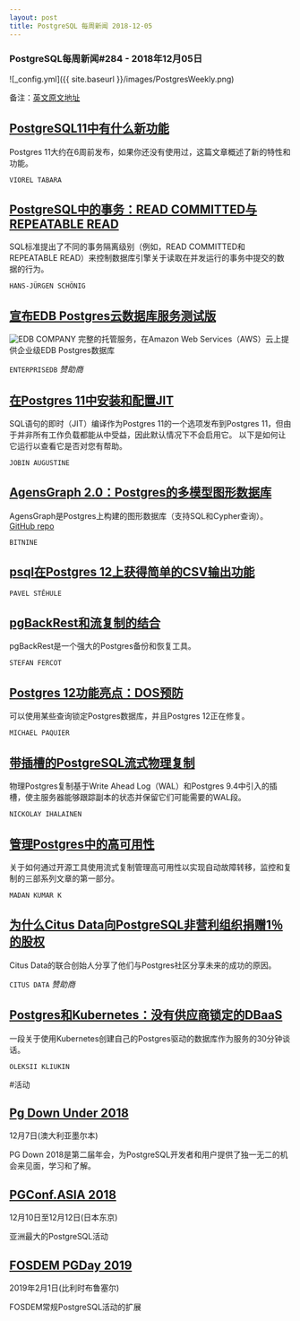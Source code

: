 ```yaml
---
layout: post
title: PostgreSQL 每周新闻 2018-12-05
---
```



### PostgreSQL每周新闻#284 - 2018年12月05日
![_config.yml]({{ site.baseurl }}/images/PostgresWeekly.png)

备注：[英文原文地址](https://postgresweekly.com/issues/284)

## [PostgreSQL11中有什么新功能](https://severalnines.com/blog/whats-new-postgresql-11)
Postgres 11大约在6周前发布，如果你还没有使用过，这篇文章概述了新的特性和功能。

`VIOREL TABARA`

## [PostgreSQL中的事务：READ COMMITTED与REPEATABLE READ](https://www.cybertec-postgresql.com/en/transactions-in-postgresql-read-committed-vs-repeatable-read/)
SQL标准提出了不同的事务隔离级别（例如，READ COMMITTED和REPEATABLE READ）来控制数据库引擎关于读取在并发运行的事务中提交的数据的行为。

`HANS-JÜRGEN SCHÖNIG`

## [宣布EDB Postgres云数据库服务测试版](https://www.enterprisedb.com/edb-postgres-cds)
![EDB COMPANY](https://copm.s3.amazonaws.com/11b09ec3.png)
完整的托管服务，在Amazon Web Services（AWS）云上提供企业级EDB Postgres数据库

`ENTERPRISEDB` *赞助商*

## [在Postgres 11中安装和配置JIT](https://www.percona.com/blog/2018/11/19/installing-and-configuring-jit-in-postgresql-11/)
SQL语句的即时（JIT）编译作为Postgres 11的一个选项发布到Postgres 11，但由于并非所有工作负载都能从中受益，因此默认情况下不会启用它。
以下是如何让它运行以查看它是否对您有帮助。

`JOBIN AUGUSTINE`

## [AgensGraph 2.0：Postgres的多模型图形数据库](https://www.postgresql.org/about/news/1909/)
AgensGraph是Postgres上构建的图形数据库（支持SQL和Cypher查询）。[GitHub repo](https://github.com/bitnine-oss/agensgraph)

`BITNINE`

## [psql在Postgres 12上获得简单的CSV输出功能](https://okbob.blogspot.com/2018/11/postgresql-12-psql-csv-output.html)

`PAVEL STĚHULE`

## [pgBackRest和流复制的结合](https://pgstef.github.io/2018/11/28/combining_pgbackrest_and_streaming_replication.html)
pgBackRest是一个强大的Postgres备份和恢复工具。

`STEFAN FERCOT`

## [Postgres 12功能亮点：DOS预防](https://paquier.xyz/postgresql-2/postgres-12-dos-prevention/)
可以使用某些查询锁定Postgres数据库，并且Postgres 12正在修复。

`MICHAEL PAQUIER`

## [带插槽的PostgreSQL流式物理复制](https://www.percona.com/blog/2018/11/30/postgresql-streaming-physical-replication-with-slots/)
物理Postgres复制基于Write Ahead Log（WAL）和Postgres 9.4中引入的插槽，使主服务器能够跟踪副本的状态并保留它们可能需要的WAL段。

`NICKOLAY IHALAINEN`

## [管理Postgres中的高可用性](https://scalegrid.io/blog/managing-high-availability-in-postgresql-part-1/)
关于如何通过开源工具使用流式复制管理高可用性以实现自动故障转移，监控和复制的三部系列文章的第一部分。

`MADAN KUMAR K`

## [为什么Citus Data向PostgreSQL非营利组织捐赠1％的股权](https://www.citusdata.com/blog/2018/10/24/why-citus-data-is-donating-1-percent-equity/?utm_source=PG_Weekly&utm_medium=email&utm_campaign=sponsor_blog)
Citus Data的联合创始人分享了他们与Postgres社区分享未来的成功的原因。

`CITUS DATA` *赞助商*

## [Postgres和Kubernetes：没有供应商锁定的DBaaS](https://www.youtube.com/watch?v=q26U2rQcqMw&feature=share)
一段关于使用Kubernetes创建自己的Postgres驱动的数据库作为服务的30分钟谈话。

`OLEKSII KLIUKIN`

#活动

## [Pg Down Under 2018](https://2018.pgdu.org/)
12月7日(澳大利亚墨尔本)

PG Down 2018是第二届年会，为PostgreSQL开发者和用户提供了独一无二的机会来见面，学习和了解。

## [PGConf.ASIA 2018](https://www.pgconf.asia/EN/2018/)
12月10日至12月12日(日本东京)

亚洲最大的PostgreSQL活动

## [FOSDEM PGDay 2019](https://2019.fosdempgday.org/)
2019年2月1日(比利时布鲁塞尔)

FOSDEM常规PostgreSQL活动的扩展
